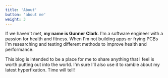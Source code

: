 ```yaml
---
title: 'About'
button: 'about me'
weight: 3
---
```


If we haven't met, **my name is Gunner Clark**. I'm a software engineer with a passion for health and fitness. When I'm not building apps or frying PCBs I'm researching and testing different methods to improve health and performance. 

This blog is intended to be a place for me to share anything that I feel is worth putting out into the world. I'm sure I'll also use it to ramble about my latest hyperfixation. Time will tell!